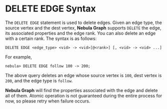 # DELETE EDGE Syntax

The `DELETE EDGE` statement is used to delete edges. Given an edge type, the source vertex and the dest vertex, **Nebula Graph** supports `DELETE` the edge, its associated properties and the edge rank. You can also delete an edge with a certain rank. The syntax is as follows:

```ngql
DELETE EDGE <edge_type> <vid> -> <vid>[@<rank>] [, <vid> -> <vid> ...]
```

For example,

```ngql
nebula> DELETE EDGE follow 100 -> 200;
```

The above query deletes an edge whose source vertex is `100`, dest vertex is `200`, and the edge type is `follow`.

**Nebula Graph** will find the properties associated with the edge and delete all of them. Atomic operation is not guaranteed during the entire process for now, so please retry when failure occurs.
